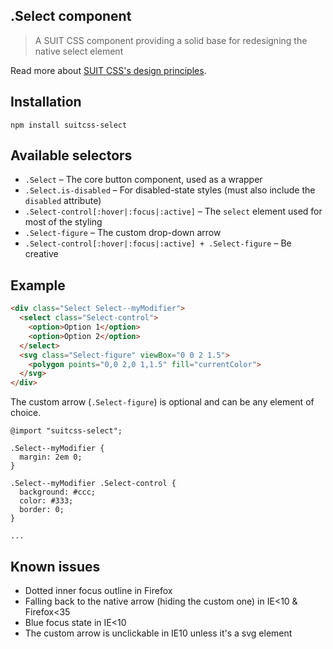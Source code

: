 ## .Select component
> A SUIT CSS component providing a solid base for redesigning the native select element

Read more about [SUIT CSS's design principles](https://github.com/suitcss/suit/).

## Installation

`npm install suitcss-select`

## Available selectors
- `.Select` – The core button component, used as a wrapper
- `.Select.is-disabled` – For disabled-state styles (must also include the `disabled` attribute)
- `.Select-control[:hover|:focus|:active]` – The `select` element used for most of the styling
- `.Select-figure` – The custom drop-down arrow
- `.Select-control[:hover|:focus|:active] + .Select-figure` – Be creative

## Example

```html
<div class="Select Select--myModifier">
  <select class="Select-control">
    <option>Option 1</option>
    <option>Option 2</option>
  </select>
  <svg class="Select-figure" viewBox="0 0 2 1.5">
    <polygon points="0,0 2,0 1,1.5" fill="currentColor">
  </svg>
</div>
```

The custom arrow (`.Select-figure`) is optional and can be any element of choice.

```
@import "suitcss-select";

.Select--myModifier {
  margin: 2em 0;
}

.Select--myModifier .Select-control {
  background: #ccc;
  color: #333;
  border: 0;
}

...

```

## Known issues
- Dotted inner focus outline in Firefox
- Falling back to the native arrow (hiding the custom one) in IE<10 & Firefox<35
- Blue focus state in IE<10
- The custom arrow is unclickable in IE10 unless it's a svg element
